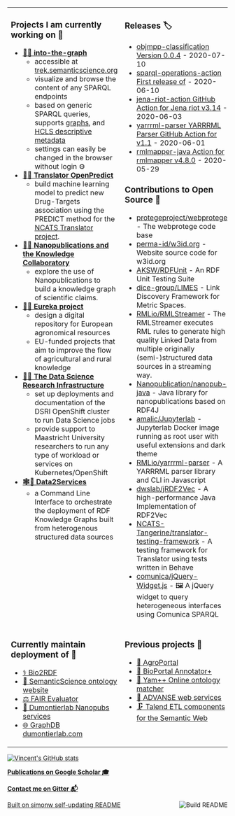 <table><tr><td valign="top" width="50%">

### Projects I am currently working on 📂
* [**🧭🌐 into-the-graph**](https://github.com/MaastrichtU-IDS/into-the-graph)
  * accessible at [trek.semanticscience.org](https://trek.semanticscience.org)
  * visualize and browse the content of any SPARQL endpoints
  * based on generic SPARQL queries, supports [graphs](https://www.w3.org/TR/sparql11-query/#unnamedGraph), and [HCLS descriptive metadata](https://www.w3.org/TR/hcls-dataset/)
  * settings can easily be changed in the browser without login ⚙️
* [**🔮🐍 Translator OpenPredict**](https://maastrichtu-ids.github.io/translator-openpredict/)    
  * build machine learning model to predict new Drug-Targets association using the PREDICT method for the [NCATS Translator project](https://ncats.nih.gov/translator).
* [**🔬📢 Nanopublications and the Knowledge Collaboratory**](http://nanopub.org/wordpress/)
  * explore the use of Nanopublications to build a knowledge graph of scientific claims.
* [**🚜🌾 Eureka project**](https://h2020eureka.eu/about)
  * design a digital repository for European agronomical resources
  * EU-funded projects that aim to improve the flow of agricultural and rural knowledge
* **[🐳🔭 The Data Science Research Infrastructure](https://maastrichtu-ids.github.io/dsri-documentation/)**
  * set up deployments and documentation of the DSRI OpenShift cluster to run Data Science jobs
  * provide support to Maastricht University researchers to run any type of workload or services on Kubernetes/OpenShift
* **[🕸️🐳 Data2Services](https://d2s.semanticscience.org)**
  * a Command Line Interface to orchestrate the deployment of RDF Knowledge Graphs built from heterogenous structured data sources

</td><td valign="top" width="50%">

### Releases 🏷️
<!-- recent_releases starts -->
* [objmpp-classification Version 0.0.4](https://github.com/JEmonet67/objmpp-classification/releases/tag/0.0.4) - 2020-07-10
* [sparql-operations-action First release of](https://github.com/vemonet/sparql-operations-action/releases/tag/v1) - 2020-06-10
* [jena-riot-action GitHub Action for Jena riot v3.14](https://github.com/vemonet/jena-riot-action/releases/tag/v3.14) - 2020-06-03
* [yarrrml-parser YARRRML Parser GitHub Action for v1.1](https://github.com/vemonet/yarrrml-parser/releases/tag/v1.1) - 2020-06-01
* [rmlmapper-java Action for rmlmapper v4.8.0](https://github.com/vemonet/rmlmapper-java/releases/tag/v4.8) - 2020-05-29
<!-- recent_releases ends -->
<!-- See [all releases](https://github.com/vemonet/vemonet/blob/master/releases.md) -->

### Contributions to Open Source 🧞
<!-- contributions starts -->
* [protegeproject/webprotege](https://github.com/protegeproject/webprotege) - The webprotege code base
* [perma-id/w3id.org](https://github.com/perma-id/w3id.org) - Website source code for w3id.org
* [AKSW/RDFUnit](https://github.com/AKSW/RDFUnit) - An RDF Unit Testing Suite
* [dice-group/LIMES](https://github.com/dice-group/LIMES) - Link Discovery Framework for Metric Spaces.
* [RMLio/RMLStreamer](https://github.com/RMLio/RMLStreamer) - The RMLStreamer executes RML rules to generate high quality Linked Data from multiple originally (semi-)structured data sources in a streaming way.
* [Nanopublication/nanopub-java](https://github.com/Nanopublication/nanopub-java) - Java library for nanopublications based on RDF4J
* [amalic/Jupyterlab](https://github.com/amalic/Jupyterlab) - Jupyterlab Docker image running as root user with useful extensions and dark theme
* [RMLio/yarrrml-parser](https://github.com/RMLio/yarrrml-parser) - A YARRRML parser library and CLI in Javascript
* [dwslab/jRDF2Vec](https://github.com/dwslab/jRDF2Vec) - A high-performance Java Implementation of RDF2Vec
* [NCATS-Tangerine/translator-testing-framework](https://github.com/NCATS-Tangerine/translator-testing-framework) - A testing framework for Translator using tests written in Behave
* [comunica/jQuery-Widget.js](https://github.com/comunica/jQuery-Widget.js) - 🖼 A jQuery widget to query heterogeneous interfaces using Comunica SPARQL
<!-- contributions ends -->

</td></tr>

<tr><td valign="top" width="50%">

### Currently maintain deployment of 📢
* [⚕️ Bio2RDF](https://bio2rdf.org/)
* [🔗 SemanticScience ontology website](https://semanticscience.org)
* [⚖️ FAIR Evaluator](https://fair-evaluator.semanticscience.org/FAIR_Evaluator/)
* [🔬 Dumontierlab Nanopubs services](http://grlc.np.dumontierlab.com/api/local/local/)
* [🌐 GraphDB dumontierlab.com](https://graphdb.dumontierlab.com/)


</td><td valign="top" width="50%">

### Previous projects 📜
* [🌾 AgroPortal](http://agroportal.lirmm.fr/)
* [📝 BioPortal Annotator+](https://bioportal.bioontology.org/annotatorplus)
* [🎯 Yam++ Online ontology matcher](http://yamplusplus.lirmm.fr/)
* [🐧 ADVANSE web services](http://advanse.lirmm.fr)
* [🗜️ Talend ETL components for the Semantic Web](https://github.com/vemonet/talend4sw)

</td></tr></table>



[![Vincent's GitHub stats](https://github-readme-stats.vercel.app/api?username=vemonet&show_icons=true)](https://github.com/anuraghazra/github-readme-stats)

[**Publications on Google Scholar 🎓**](https://scholar.google.com/citations?hl=en&user=G59f3woAAAAJ&sortby=pubdate)

[**Contact me on Gitter 📬**](https://gitter.im/vemonet)


<a href="https://github.com/vemonet/vemonet/actions"><img src="https://github.com/vemonet/vemonet/workflows/Build%20README/badge.svg" align="right" alt="Build README"></a> <a href="https://simonwillison.net/2020/Jul/10/self-updating-profile-readme/">Built on simonw self-updating README</a>


<!--
Personal stats API (not working):
[![Vincent's GitHub stats](https://github-readme-stats-sage.vercel.app/api?username=vemonet&show_icons=true)](https://github.com/anuraghazra/github-readme-stats)

Create table:
<table><tr><td valign="top">
1st column
</td><td valign="top">
2nd column
</td></tr></table>

- 🔭 I’m currently working on ...
- 🌱 I’m currently learning ...
- 👯 I’m looking to collaborate on ...
- 🤔 I’m looking for help with ...
- 💬 Ask me about ...
- 📫 How to reach me: ...
- 😄 Pronouns: ...
- ⚡ Fun fact: ...
-->

